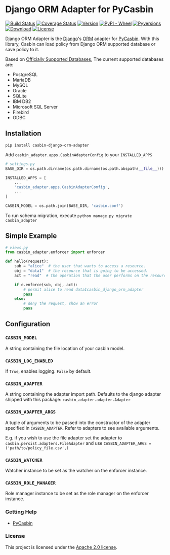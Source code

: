 # Django ORM Adapter for PyCasbin

[![Build Status](https://www.travis-ci.org/pycasbin/django-orm-adapter.svg?branch=master)](https://www.travis-ci.org/pycasbin/django-orm-adapter)
[![Coverage Status](https://coveralls.io/repos/github/pycasbin/django-orm-adapter/badge.svg)](https://coveralls.io/github/pycasbin/django-orm-adapter)
[![Version](https://img.shields.io/pypi/v/casbin-django-orm-adapter.svg)](https://pypi.org/project/casbin-django-orm-adapter/)
[![PyPI - Wheel](https://img.shields.io/pypi/wheel/casbin-django-orm-adapter.svg)](https://pypi.org/project/casbin-django-orm-adapter/)
[![Pyversions](https://img.shields.io/pypi/pyversions/casbin-django-orm-adapter.svg)](https://pypi.org/project/casbin-django-orm-adapter/)
[![Download](https://img.shields.io/pypi/dm/casbin-django-orm-adapter.svg)](https://pypi.org/project/casbin-django-orm-adapter/)
[![License](https://img.shields.io/pypi/l/casbin-django-orm-adapter.svg)](https://pypi.org/project/casbin-django-orm-adapter/)

Django ORM Adapter is the [Django](https://www.djangoproject.com/)'s [ORM](https://docs.djangoproject.com/en/3.0/ref/databases/) adapter for [PyCasbin](https://github.com/pycasbin/django-orm-adapter). With this library, Casbin can load policy from Django ORM supported database or save policy to it.

Based on [Officially Supported Databases](https://docs.djangoproject.com/en/3.0/ref/databases/), The current supported databases are:

- PostgreSQL
- MariaDB
- MySQL
- Oracle
- SQLite
- IBM DB2
- Microsoft SQL Server
- Firebird
- ODBC

## Installation

```
pip install casbin-django-orm-adapter
```

Add `casbin_adapter.apps.CasbinAdapterConfig` to your `INSTALLED_APPS`

```python
# settings.py
BASE_DIR = os.path.dirname(os.path.dirname(os.path.abspath(__file__)))

INSTALLED_APPS = [
    ...
    'casbin_adapter.apps.CasbinAdapterConfig',
    ...
]

CASBIN_MODEL = os.path.join(BASE_DIR, 'casbin.conf')
```

To run schema migration, execute `python manage.py migrate casbin_adapter`

## Simple Example

```python
# views.py
from casbin_adapter.enforcer import enforcer

def hello(request):
    sub = "alice"  # the user that wants to access a resource.
    obj = "data1"  # the resource that is going to be accessed.
    act = "read"  # the operation that the user performs on the resource.

    if e.enforce(sub, obj, act):
        # permit alice to read data1casbin_django_orm_adapter
        pass
    else:
        # deny the request, show an error
        pass
```

## Configuration

### `CASBIN_MODEL`
A string containing the file location of your casbin model.

### `CASBIN_LOG_ENABLED`
If `True`, enables logging. `False` by default.

### `CASBIN_ADAPTER`
A string containing the adapter import path. Defaults to the django adapter shipped with this package: `casbin_adapter.adapter.Adapter`

### `CASBIN_ADAPTER_ARGS`
A tuple of arguments to be passed into the constructor of the adapter specified
in `CASBIN_ADAPTER`. Refer to adapters to see available arguments. 

E.g. if you wish to use the file adapter 
set the adapter to `casbin.persist.adapters.FileAdapter` and use
`CASBIN_ADAPTER_ARGS = ('path/to/policy_file.csv',)`

### `CASBIN_WATCHER`
Watcher instance to be set as the watcher on the enforcer instance.

### `CASBIN_ROLE_MANAGER`
Role manager instance to be set as the role manager on the enforcer instance.


### Getting Help

- [PyCasbin](https://github.com/casbin/pycasbin)

### License

This project is licensed under the [Apache 2.0 license](LICENSE).
